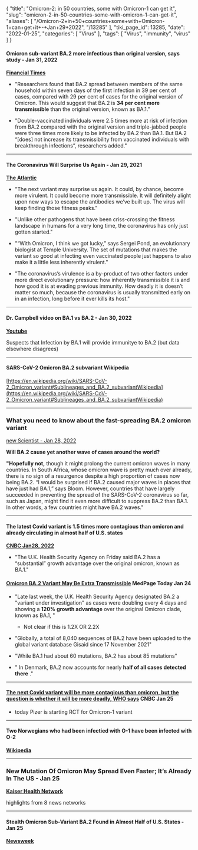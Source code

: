 {
    "title": "Omicron-2: in 50 countries, some with Omicron-1 can get it",
    "slug": "omicron-2-in-50-countries-some-with-omicron-1-can-get-it",
    "aliases": [
        "/Omicron-2+in+50+countries+some+with+Omicron-1+can+get+it+-+Jan+29+2022",
        "/13285"
    ],
    "tiki_page_id": 13285,
    "date": "2022-01-25",
    "categories": [
        "Virus"
    ],
    "tags": [
        "Virus",
        "immunity",
        "virus"
    ]
}


#### Omicron sub-variant BA.2 more infectious than original version, says study - Jan 31, 2022

 **[Financial Times](https://www.ft.com/content/e375b377-6f1b-4bf8-b6f7-9dce20908e72)** 

* "Researchers found that BA.2 spread between members of the same household within seven days of the first infection in 39 per cent of cases, compared with 29 per cent of cases for the original version of Omicron. This would suggest that BA.2 is  **34 per cent more transmissible**  than the original version, known as BA.1."

* "Double-vaccinated individuals were 2.5 times more at risk of infection from BA.2 compared with the original version and triple-jabbed people were three times more likely to be infected by BA.2 than BA.1. But BA.2 “<span>[does]</span> not increase its transmissibility from vaccinated individuals with breakthrough infections”, researchers added."

---

#### The Coronavirus Will Surprise Us Again - Jan 29, 2021

 **[The Atlantic](https://www.theatlantic.com/health/archive/2022/01/coronavirus-variant-after-omicro/621404/?utm_source=newsletter&utm_medium=email&utm_campaign=atlantic-daily-newsletter&utm_content=20220202&utm_term=The%20Atlantic%20Daily)** 

* "The next variant may surprise us again. It could, by chance, become more virulent. It could become more transmissible. It will definitely alight upon new ways to escape the antibodies we’ve built up. The virus will keep finding those fitness peaks."

* "Unlike other pathogens that have been criss-crossing the fitness landscape in humans for a very long time, the coronavirus has only just gotten started."

* "“With Omicron, I think we got lucky,” says Sergei Pond, an evolutionary biologist at Temple University. The set of mutations that makes the variant so good at infecting even vaccinated people just happens to also make it a little less inherently virulent."

* "The coronavirus’s virulence is a by-product of two other factors under more direct evolutionary pressure: how inherently transmissible it is and how good it is at evading previous immunity. How deadly it is doesn’t matter so much, because the coronavirus is usually transmitted early on in an infection, long before it ever kills its host."

---

#### Dr. Campbell video on BA.1 vs BA.2 - Jan 30, 2022

 **[Youtube](https://www.youtube.com/watch?v=f9utczapsmI&ab_channel=Dr.JohnCampbell)** 

Suspects that Infection by BA.1 will provide immunitye to BA.2 (but data elsewhere disagrees)

---

#### SARS-CoV-2 Omicron BA.2 subvariant Wikipedia

[https://en.wikipedia.org/wiki/SARS-CoV-2_Omicron_variant#Sublineages_and_BA.2_subvariantWikipedia](https://en.wikipedia.org/wiki/SARS-CoV-2_Omicron_variant#Sublineages_and_BA.2_subvariantWikipedia)

---

### What you need to know about the fast-spreading BA.2 omicron variant

[new Scientist - Jan 28, 2022](https://www.newscientist.com/article/2306416-what-you-need-to-know-about-the-fast-spreading-ba-2-omicron-variant/)

 **Will BA.2 cause yet another wave of cases around the world?** 

 **"Hopefully not,**  though it might prolong the current omicron waves in many countries. In South Africa, whose omicron wave is pretty much over already, there is no sign of a resurgence despite a high proportion of cases now being BA.2. “I would be surprised if BA.2 caused major waves in places that have just had BA.1,” says Bloom. However, countries that have largely succeeded in preventing the spread of the SARS-CoV-2 coronavirus so far, such as Japan, might find it even more difficult to suppress BA.2 than BA.1. In other words, a few countries might have BA.2 waves."

---

#### The latest Covid variant is 1.5 times more contagious than omicron and already circulating in almost half of U.S. states

 **[CNBC Jan28, 2022](https://www.cnbc.com/2022/01/28/the-new-bapoint2-omicron-subvariant-is-already-circulating-in-half-of-us-states.html)** 

* "The U.K. Health Security Agency on Friday said BA.2 has a “substantial” growth advantage over the original omicron, known as BA.1."

#### [Omicron BA.2 Variant May Be Extra Transmissible](https://www.medpagetoday.com/special-reports/exclusives/96833) MedPage Today Jan 24

* "Late last week, the U.K. Health Security Agency designated BA.2 a "variant under investigation" as cases were doubling every 4 days and showing a  **120% growth advantage**  over the original Omicron clade, known as BA.1, "

   * Not clear if this is 1.2X OR 2.2X

* "Globally, a total of 8,040 sequences of BA.2 have been uploaded to the global variant database Gisaid since 17 November 2021"

* "While BA.1 had about 60 mutations, BA.2 has about 85 mutations"

* " In Denmark, BA.2 now accounts for nearly  **half of all cases detected there** ."

---

#### [The next Covid variant will be more contagious than omicron, but the question is whether it will be more deadly, WHO says](https://www.cnbc.com/2022/01/25/the-next-covid-variant-will-be-more-contagious-than-omicron-who-says.html%20) CNBC Jan 25

* today Pizer is starting RCT for Omicron-1 variant

---

#### Two Norwegians who had been infectied with O-1 have been infected with O-2

 **[Wikipedia](https://en.wikipedia.org/wiki/SARS-CoV-2_Omicron_variant#Sublineages_and_BA.2_subvariant)** 

---

### New Mutation Of Omicron May Spread Even Faster; It’s Already In The US - Jan 25

 **[Kaiser Health Network](https://khn.org/morning-breakout/new-mutation-of-omicron-may-spread-even-faster-its-already-in-the-us/)** 

highlights from 8 news networks

---

#### Stealth Omicron Sub-Variant BA.2 Found in Almost Half of U.S. States - Jan 25

 **[Newsweek](https://www.newsweek.com/stealth-omicron-ba-2-found-america-states-gisaid-data-1672589)**